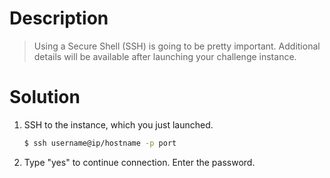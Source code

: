 # Description
>Using a Secure Shell (SSH) is going to be pretty important.
Additional details will be available after launching your challenge instance.

# Solution
1. SSH to the instance, which you just launched.
    ```bash
    $ ssh username@ip/hostname -p port
    ```
2. Type "yes" to continue connection. Enter the password.